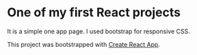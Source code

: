 # One of my first React projects

It is a simple one app page. I used bootstrap for responsive CSS.

This project was bootstrapped with [Create React App](https://github.com/facebook/create-react-app).
